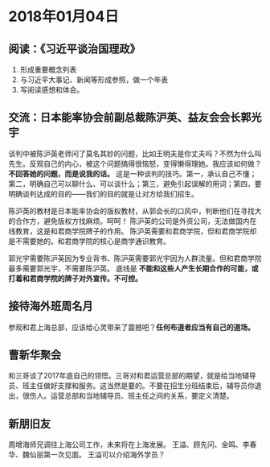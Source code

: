 # 2018年01月04日

## 阅读：《习近平谈治国理政》
1. 形成重要概念列表
2. 与习近平大事记、新闻等形成参照，做一个年表
3. 写阅读感想和体会。

## 交流：日本能率协会前副总裁陈沪英、益友会会长郭光宇
谈判中被陈沪英老师问了莫名其妙的问题，比如王明夫是你丈夫吗？不然为什么叫先生。反观自己的内心，被这个问题搞得很恼怒，变得懒得理她。我应该如何做？**不回答她的问题，而是说我的话。** 这是一种谈判的技巧。第一，承认自己不懂；第二，明确自己可以聊什么、可以谈什么；第三，避免引起误解的用词；第四，要明确谈判达成的目的——我们的目的就是让对方给我们招生。

陈沪英的教材是日本能率协会的版权教材，从郭会长的口风中，判断他们在寻找大的合作方，避免版权方找麻烦。呵呵！
陈沪英的公司是外资公司，无法做国内在线教育，这是和君商学院牌子的作用。
陈沪英需要和君商学院，但和君商学院却是不需要她的。和君商学院的核心是商学通识教育。

郭光宇需要陈沪英因为专业背书、陈沪英需要郭光宇因为人群流量。但和君商学院最多需要郭光宇，不需要陈沪英。
底线是 **不能和这些人产生长期合作的可能，或打着和君商学院的牌子对外宣传。不可控。**

## 接待海外班周名月
参观和君上海总部，应该给心灵带来了震撼吧？**任何布道者应当有自己的道场。**

## 曹新华聚会
和三哥谈了2017年底自己的领悟。三哥对和君运营总部的期望，就是给当地辅导员、班主任做好支撑和服务。这当然是要的。不要在招生分班结束后，辅导员你退出，很伤人。运营总部和当地辅导员、班主任之间的关系，要定义清楚。

## 新朋旧友
周增海师兄调往上海公司工作，未来将在上海发展。
王溢、顾先问、金鸣、李春华、魏仙丽第一次见面。
王溢可以介绍海外学员？
